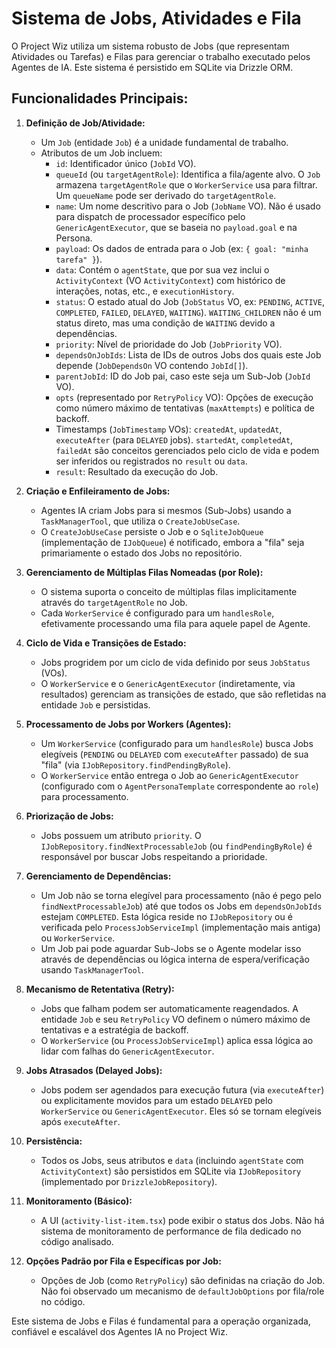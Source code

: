 # Sistema de Jobs, Atividades e Fila

O Project Wiz utiliza um sistema robusto de Jobs (que representam Atividades ou Tarefas) e Filas para gerenciar o trabalho executado pelos Agentes de IA. Este sistema é persistido em SQLite via Drizzle ORM.

## Funcionalidades Principais:

1.  **Definição de Job/Atividade:**
    *   Um `Job` (entidade `Job`) é a unidade fundamental de trabalho.
    *   Atributos de um Job incluem:
        *   `id`: Identificador único (`JobId` VO).
        *   `queueId` (ou `targetAgentRole`): Identifica a fila/agente alvo. O `Job` armazena `targetAgentRole` que o `WorkerService` usa para filtrar. Um `queueName` pode ser derivado do `targetAgentRole`.
        *   `name`: Um nome descritivo para o Job (`JobName` VO). Não é usado para dispatch de processador específico pelo `GenericAgentExecutor`, que se baseia no `payload.goal` e na Persona.
        *   `payload`: Os dados de entrada para o Job (ex: `{ goal: "minha tarefa" }`).
        *   `data`: Contém o `agentState`, que por sua vez inclui o `ActivityContext` (VO `ActivityContext`) com histórico de interações, notas, etc., e `executionHistory`.
        *   `status`: O estado atual do Job (`JobStatus` VO, ex: `PENDING`, `ACTIVE`, `COMPLETED`, `FAILED`, `DELAYED`, `WAITING`). `WAITING_CHILDREN` não é um status direto, mas uma condição de `WAITING` devido a dependências.
        *   `priority`: Nível de prioridade do Job (`JobPriority` VO).
        *   `dependsOnJobIds`: Lista de IDs de outros Jobs dos quais este Job depende (`JobDependsOn` VO contendo `JobId[]`).
        *   `parentJobId`: ID do Job pai, caso este seja um Sub-Job (`JobId` VO).
        *   `opts` (representado por `RetryPolicy` VO): Opções de execução como número máximo de tentativas (`maxAttempts`) e política de backoff.
        *   Timestamps (`JobTimestamp` VOs): `createdAt`, `updatedAt`, `executeAfter` (para `DELAYED` jobs). `startedAt`, `completedAt`, `failedAt` são conceitos gerenciados pelo ciclo de vida e podem ser inferidos ou registrados no `result` ou `data`.
        *   `result`: Resultado da execução do Job.

2.  **Criação e Enfileiramento de Jobs:**
    *   Agentes IA criam Jobs para si mesmos (Sub-Jobs) usando a `TaskManagerTool`, que utiliza o `CreateJobUseCase`.
    *   O `CreateJobUseCase` persiste o Job e o `SqliteJobQueue` (implementação de `IJobQueue`) é notificado, embora a "fila" seja primariamente o estado dos Jobs no repositório.

3.  **Gerenciamento de Múltiplas Filas Nomeadas (por Role):**
    *   O sistema suporta o conceito de múltiplas filas implicitamente através do `targetAgentRole` no Job.
    *   Cada `WorkerService` é configurado para um `handlesRole`, efetivamente processando uma fila para aquele papel de Agente.

4.  **Ciclo de Vida e Transições de Estado:**
    *   Jobs progridem por um ciclo de vida definido por seus `JobStatus` (VOs).
    *   O `WorkerService` e o `GenericAgentExecutor` (indiretamente, via resultados) gerenciam as transições de estado, que são refletidas na entidade `Job` e persistidas.

5.  **Processamento de Jobs por Workers (Agentes):**
    *   Um `WorkerService` (configurado para um `handlesRole`) busca Jobs elegíveis (`PENDING` ou `DELAYED` com `executeAfter` passado) de sua "fila" (via `IJobRepository.findPendingByRole`).
    *   O `WorkerService` então entrega o Job ao `GenericAgentExecutor` (configurado com o `AgentPersonaTemplate` correspondente ao `role`) para processamento.

6.  **Priorização de Jobs:**
    *   Jobs possuem um atributo `priority`. O `IJobRepository.findNextProcessableJob` (ou `findPendingByRole`) é responsável por buscar Jobs respeitando a prioridade.

7.  **Gerenciamento de Dependências:**
    *   Um Job não se torna elegível para processamento (não é pego pelo `findNextProcessableJob`) até que todos os Jobs em `dependsOnJobIds` estejam `COMPLETED`. Esta lógica reside no `IJobRepository` ou é verificada pelo `ProcessJobServiceImpl` (implementação mais antiga) ou `WorkerService`.
    *   Um Job pai pode aguardar Sub-Jobs se o Agente modelar isso através de dependências ou lógica interna de espera/verificação usando `TaskManagerTool`.

8.  **Mecanismo de Retentativa (Retry):**
    *   Jobs que falham podem ser automaticamente reagendados. A entidade `Job` e seu `RetryPolicy` VO definem o número máximo de tentativas e a estratégia de backoff.
    *   O `WorkerService` (ou `ProcessJobServiceImpl`) aplica essa lógica ao lidar com falhas do `GenericAgentExecutor`.

9.  **Jobs Atrasados (Delayed Jobs):**
    *   Jobs podem ser agendados para execução futura (via `executeAfter`) ou explicitamente movidos para um estado `DELAYED` pelo `WorkerService` ou `GenericAgentExecutor`. Eles só se tornam elegíveis após `executeAfter`.

10. **Persistência:**
    *   Todos os Jobs, seus atributos e `data` (incluindo `agentState` com `ActivityContext`) são persistidos em SQLite via `IJobRepository` (implementado por `DrizzleJobRepository`).

11. **Monitoramento (Básico):**
    *   A UI (`activity-list-item.tsx`) pode exibir o status dos Jobs. Não há sistema de monitoramento de performance de fila dedicado no código analisado.

12. **Opções Padrão por Fila e Específicas por Job:**
    *   Opções de Job (como `RetryPolicy`) são definidas na criação do Job. Não foi observado um mecanismo de `defaultJobOptions` por fila/role no código.

Este sistema de Jobs e Filas é fundamental para a operação organizada, confiável e escalável dos Agentes IA no Project Wiz.
